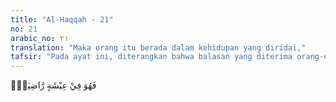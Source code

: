 ```yaml
---
title: "Al-Haqqah - 21"
no: 21
arabic_no: ٢١
translation: "Maka orang itu berada dalam kehidupan yang diridai,"
tafsir: "Pada ayat ini, diterangkan bahwa balasan yang diterima orang-orang yang menerima catatan amalnya dengan tangan kanan adalah berada dalam kehidupan yang diridai. Hidup yang diridai itu adalah hidup yang dicita-citakan oleh setiap orang yang beriman, yaitu hidup yang diridai Allah, seluruh manusia, bahkan seluruh makhluk Allah. Tidak ada satu pun yang menaruh iri, dengki, dendam, dan benci kepadanya, sehingga segala sesuatu yang dihadapinya adalah baik dan menimbulkan kebaikan kepada dirinya. Tidak ada sesuatu yang menyakitkan hatinya dan tidak ada perbuatan atau sikap yang menyinggung perasaannya, semuanya enak didengar dan dirasakan.\n\nDalam firman Allah yang lalu diterangkan bahwa jiwa yang tenang adalah jiwa yang hidup dalam kehidupan yang diridai dan termasuk kelompok hamba-hamba Allah:\n\nWahai jiwa yang tenang! Kembalilah kepada Tuhanmu dengan hati yang rida dan diridai-Nya. Maka masuklah ke dalam golongan hamba-hamba-Ku, dan masuklah ke dalam surga-Ku. (al-Fajr/89: 27-30)"
---
```

فَهُوَ فِيْ عِيْشَةٍ رَّاضِيَةٍۚ